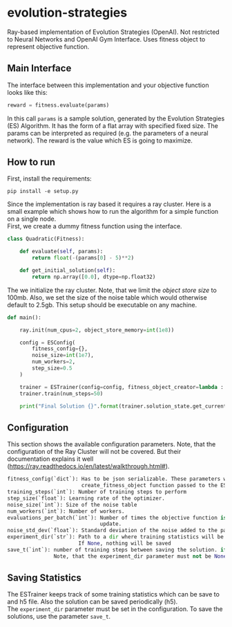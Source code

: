 # evolution-strategies
Ray-based implementation of Evolution Strategies (OpenAI).
Not restricted to Neural Networks and OpenAI Gym Interface.
Uses fitness object to represent objective function.

## Main Interface

The interface between this implementation and your objective function looks like this:

```python
reward = fitness.evaluate(params)
```

In this call `params` is a sample solution, generated by the Evolution Strategies (ES) Algorithm.
It has the form of a flat array with specified fixed size.
The params can be interpreted as required (e.g. the parameters of a neural network).
The reward is the value which ES is going to maximize.

## How to run

First, install the requirements:

```
pip install -e setup.py
```

Since the implementation is ray based it requires a ray cluster.
Here is a small example which shows how to run the algorithm for a simple function on a single node.  
First, we create a dummy fitness function using the interface.
```python
class Quadratic(Fitness):

    def evaluate(self, params):
        return float(-(params[0] - 5)**2)

    def get_initial_solution(self):
        return np.array([0.0], dtype=np.float32)
```
The we initialize the ray cluster. Note, that we limit the *object store size* to 100mb.
Also, we set the size of the noise table which would otherwise default to 2.5gb.
This setup should be executable on any machine.

```python
def main():

    ray.init(num_cpus=2, object_store_memory=int(1e8))

    config = ESConfig(
        fitness_config={},
        noise_size=int(1e7),
        num_workers=2,
        step_size=0.5
    )

    trainer = ESTrainer(config=config, fitness_object_creator=lambda : Quadratic())
    trainer.train(num_steps=50)

    print("Final Solution {}".format(trainer.solution_state.get_current_solution()[0]))
```

## Configuration
This section shows the available configuration parameters. 
Note, that the configuration of the Ray Cluster will not be covered.
But their documentation explains it well (https://ray.readthedocs.io/en/latest/walkthrough.html#).

```python
fitness_config(`dict`): Has to be json serializable. These parameters will be forwarded to the 
                        create_fitness_object function passed to the ESTrainer.
training_steps(`int`): Number of training steps to perform
step_size(`float`): Learning rate of the optimizer.
noise_size(`int`): Size of the noise table
num_workers(`int`): Number of workers.
evaluations_per_batch(`int`): Number of times the objective function is evaluated before calculating an
                              update.
noise_std_dev(`float`): Standard deviation of the noise added to the params during perturbation
experiment_dir(`str`): Path to a dir where training statistics will be stored. The dir must not exist yet.
                       If None, nothing will be saved
save_t(`int`): number of training steps between saving the solution. if 0, solutions are never saved.
               Note, that the experiment_dir parameter must not be None in order to save.
```


## Saving Statistics

The ESTrainer keeps track of some training statistics which can be save to and h5 file.
Also the solution can be saved periodically (h5).  
The `experiment_dir` parameter must be set in the configuration.
To save the solutions, use the parameter `save_t`.


